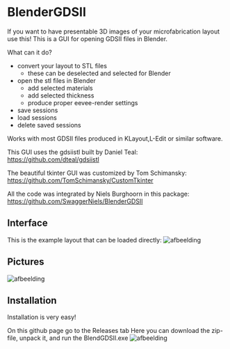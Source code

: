# BlenderGDSII
If you want to have presentable 3D images of your microfabrication layout use this!
This is a GUI for opening GDSII files in Blender. 

What can it do?
- convert your layout to STL files
  - these can be deselected and selected for Blender
- open the stl files in Blender
  - add selected materials
  - add selected thickness
  - produce proper eevee-render settings
- save sessions
- load sessions
- delete saved sessions

Works with most GDSII files produced in KLayout,L-Edit or similar software.

This GUI uses the gdsiistl built by Daniel Teal:
https://github.com/dteal/gdsiistl

The beautiful tkinter GUI was customized by Tom Schimansky:
https://github.com/TomSchimansky/CustomTkinter

All the code was integrated by Niels Burghoorn in this package:
https://github.com/SwaggerNiels/BlenderGDSII

## Interface
This is the example layout that can be loaded directly:
![afbeelding](https://user-images.githubusercontent.com/58084010/175263984-996d2a40-8b61-4a52-95c7-0282d7732852.png)

## Pictures
![afbeelding](https://user-images.githubusercontent.com/58084010/174489455-4d0cfcf6-16e2-4670-b9b5-32f207a9b131.png)

## Installation
Installation is very easy!

On this github page go to the Releases tab
Here you can download the zip-file, unpack it, and run the BlendGDSII.exe
![afbeelding](https://user-images.githubusercontent.com/58084010/175270282-9b526233-3ab6-4981-9a9a-720d5ce65225.png)
